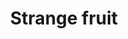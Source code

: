 ---
layout: item
title: Strange fruit
item-id: 464
datatable: true
id: 464
name: "Strange fruit"
members: true
lowalch: 0
highalch: 0
examine: "I wonder what this tastes like?"
monsters:
  - id: 2054
    name: "Chaos Elemental"
    members: true
    combat_level: 305
    wiki_url: "https://oldschool.runescape.wiki/w/Chaos_Elemental"
    drops:
      - quantity: "10"
        rarity: 0.1015625
    image: "https://oldschool.runescape.wiki/images/thumb/a/a9/Chaos_Elemental.png/250px-Chaos_Elemental.png?c170c"
---